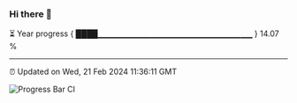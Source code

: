 ### Hi there 👋

⏳ Year progress { ████▁▁▁▁▁▁▁▁▁▁▁▁▁▁▁▁▁▁▁▁▁▁▁▁▁▁ } 14.07 %

---

⏰ Updated on Wed, 21 Feb 2024 11:36:11 GMT

![Progress Bar CI](https://github.com/IshwaranRudhara/GIT-ACTION/workflows/Progress%20Bar%20CI/badge.svg)
